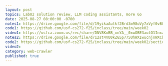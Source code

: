 ```yaml
---
layout: post
topics: Lab02 solution review, LLM coding assistants, more Go
date: 2025-08-27 08:00:00 -0700
notes1: https://drive.google.com/file/d/19yikaAutkf2Brd3m98oVy7xVyf0vBOVz/view?usp=sharing
code1: https://github.com/usf-cs272-f25/inclass/tree/main/week02
video1: https://usfca.zoom.us/rec/share/DNV8KoBB_xnYA__0xwOBE3aulO1InxaLsG6-7pIG_Hl4JNIZK9hBBINJc7R2q6s2.LfIvxcG63Dpren0E
notes2: https://drive.google.com/file/d/12st4VU0kZG5p775UhWXIwucnjnWXCb02/view?usp=sharing
code2: https://github.com/usf-cs272-f25/inclass/tree/main/week02/section02
video2: 
category: web-crawler
published: true
---
```

